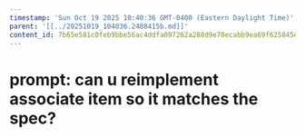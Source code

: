 ```yaml
---
timestamp: 'Sun Oct 19 2025 10:40:36 GMT-0400 (Eastern Daylight Time)'
parent: '[[../20251019_104036.2488415b.md]]'
content_id: 7b65e581c0feb9bbe56ac4ddfa097262a288d9e70ecabb9ea69f625845ef082b
---
```


# prompt: can u reimplement associate item so it matches the spec?
